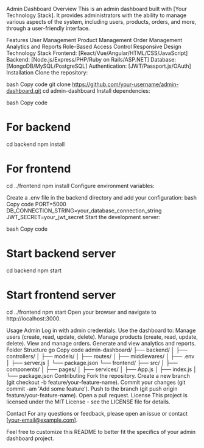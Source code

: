 Admin Dashboard
Overview
This is an admin dashboard built with [Your Technology Stack]. It provides administrators with the ability to manage various aspects of the system, including users, products, orders, and more, through a user-friendly interface.

Features
User Management
Product Management
Order Management
Analytics and Reports
Role-Based Access Control
Responsive Design
Technology Stack
Frontend: [React/Vue/Angular/HTML/CSS/JavaScript]
Backend: [Node.js/Express/PHP/Ruby on Rails/ASP.NET]
Database: [MongoDB/MySQL/PostgreSQL]
Authentication: [JWT/Passport.js/OAuth]
Installation
Clone the repository:

bash
Copy code
git clone https://github.com/your-username/admin-dashboard.git
cd admin-dashboard
Install dependencies:

bash
Copy code
# For backend
cd backend
npm install

# For frontend
cd ../frontend
npm install
Configure environment variables:

Create a .env file in the backend directory and add your configuration:
bash
Copy code
PORT=5000
DB_CONNECTION_STRING=your_database_connection_string
JWT_SECRET=your_jwt_secret
Start the development server:

bash
Copy code
# Start backend server
cd backend
npm start

# Start frontend server
cd ../frontend
npm start
Open your browser and navigate to http://localhost:3000.

Usage
Admin
Log in with admin credentials.
Use the dashboard to:
Manage users (create, read, update, delete).
Manage products (create, read, update, delete).
View and manage orders.
Generate and view analytics and reports.
Folder Structure
go
Copy code
admin-dashboard/
├── backend/
│   ├── controllers/
│   ├── models/
│   ├── routes/
│   ├── middlewares/
│   ├── .env
│   ├── server.js
│   └── package.json
└── frontend/
    ├── src/
    │   ├── components/
    │   ├── pages/
    │   ├── services/
    │   ├── App.js
    │   ├── index.js
    │   └── package.json
Contributing
Fork the repository.
Create a new branch (git checkout -b feature/your-feature-name).
Commit your changes (git commit -am 'Add some feature').
Push to the branch (git push origin feature/your-feature-name).
Open a pull request.
License
This project is licensed under the MIT License - see the LICENSE file for details.

Contact
For any questions or feedback, please open an issue or contact [your-email@example.com].

Feel free to customize this README to better fit the specifics of your admin dashboard project.
